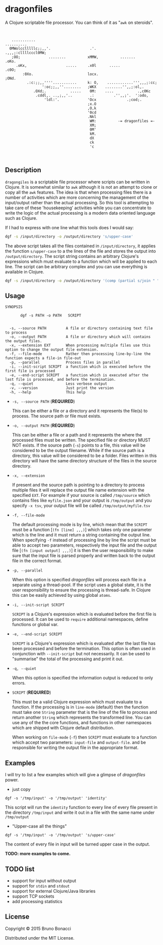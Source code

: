 # dragonfiles

A Clojure scriptable file processor.
You can think of it as "`awk` on steroids". 

```
                                                                                
                                                                                
   ...........                                                     ..........   
  0MWolcclllllc;;,,'.                  .'.                  .,,,;:cllllcccl0MW; 
   ;OO;             ........          xMMW,          .......             .oKo.  
     .oKx,                  .....     .x0l      .....                 .c0O;     
        :0Xo.                         locx.                         ;ONd.       
          .:c:;;,,''''...........     k: O,    ............''',,,;:cc;          
                 ':oc;;,,''........   ;WKX    ........'',,;:ol,.                
             .OXd;.           .....    0M:    ....           .,c0Kc             
              .cddl,. ..,;,,'..        .:         .'',,;'.  ':odo,              
                  'ldl:'.             'Ocx              .;cod;.                 
                                      ;x.O                                      
                                      ,O,k                                      
                                      '0cd                                      
                                      .Nkl                                      
                                       WM:          -= dragonfiles =-                            
                                       XM;                                  
                                       0M'                                      
                                       kM.                                      
                                       dX                                       
                                       ck                                       
                                       'c                                       
                                                                                
                                                                                

```

## Description

`dragongiles` is a scriptable file processor where scripts can be written
in Clojure. It is somewhat similar to `awk` although it is not an attempt
to clone or copy all the `awk` features.
The idea is that when processing files there is a number of activities
which are more concerning the management of the input/output
rather than the actual processing. So this tool is attempting to
take care of these 'housekeeping' activities while you can concentrate
to write the logic of the actual processing is a modern data oriented
language such as Clojure.

If I had to express with one line what this tools does I would say:

```bash
dgf -s /input/directory -o /output/directory 's/upper-case'
```

The above script takes all the files contained in `/input/directory`, it
applies the function `s/upper-case` to a the lines of the file and
stores the output into `/output/directory`.  The script string contains
an arbitrary Clojure's expressions which must evaluate to a function
which will be applied to each line.  The script can be arbitrary complex
and you can use everything is available in Clojure.

```bash
dgf -s /input/directory -o /output/directory '(comp (partial s/join " ")  #(s/split % #"\W+") s/upper-case)'
```

## Usage

```
SYNOPSIS

       dgf -s PATH -o PATH   SCRIPT   


  -s, --source PATH         A file or directory containing text file to process
  -o, --output PATH         A file or directory which will contains the output files.
  -x, --extension EXT       When processing multiple files use this option to change the output file extension.
  -f, --file-mode           Rather then processing line-by-line the function expects a file-in file-out
  -p, --parallel            Process files in parallel
  -i, --init-script SCRIPT  a function which is executed before the first file is processed
  -e, --end-script SCRIPT   a function which is executed after the last file is processed, and before the termination.
  -q, --quiet               Less verbose output
  -v, --version             Just print the version
  -h, --help                This help
```


  * `-s, --source PATH` (**REQUIRED**) 
  
    This can be either a file or a directory and it represents the
    file(s) to process.  The source path or file must exists.
    
  * `-o, --output PATH` (**REQUIRED**)
  
    This can be either a file or a path and it represents the where the
    processed files must be written. The specified file or directory
    MUST NOT exists.  If the source path (`-s`) points to a file, this
    value will be considered to be the output filename. While if the
    source path is a directory, this value will be considered to be a
    folder. Files written in this directory will have the same directory
    structure of the files in the source directory.
    
  * `-x, --extension`
  
    If present and the source path is pointing to a directory to process
    multiple files it will replace the output file name extension with
    the specified `EXT`. For example if your source is called
    `/tmp/source` which contains files like `myfile.json` and your
    output is `/tmp/output` and you specify `-x tsv`, your output file
    will be called `/tmp/output/myfile.tsv`
    
  * `-f, --file-mode`
  
    The default processing mode is by line, which mean that the `SCRIPT`
    must be a function [`(fn [line] ,,,)`] which takes only one
    parameter which is the line and it must return a string containing
    the output line. When specifying `-f` instead of processing line by
    line the script must be able to accept two parameters, respectively
    the input file and the output file [`(fn [input output] ,,,)`] it is
    then the user responsibility to make sure that the input file is
    parsed properly and written back to the output file in the correct
    format.
    
  * `-p, --parallel`
  
    When this option is specified *dragonfiles* will process each file
    in a separate using a thread-pool. If the script uses a global
    state, it is the user responsibility to ensure the processing is
    thread-safe.  In Clojure this can be easily achieved by using global
    `atoms`.
    
  * `-i, --init-script SCRIPT`

    `SCRIPT` is a Clojure's expression which is evaluated before the first
    file is processed. It can be used to `require` additional namespaces,
    define functions or global var.
    
  * `-e, --end-script SCRIPT`

    `SCRIPT` is a Clojure's expression which is evaluated after the last
    file has been processed and before the termination. This option is
    often used in conjunction with `--init-script` but not necessarily.
    It can be used to "summarise" the total of the processing and print
    it out.
    
  * `-q, --quiet`
  
    When this option is specified the information output is reduced
    to only errors.


  * `SCRIPT` (**REQUIRED**)
  
    This must be a valid Clojure expression which must evaluate to a
    function. If the processing is in `line-mode` (default) then the
    function must take one `String` parameter that is the line of the
    file to process and return another `String` which represents the
    transformed line. You can use any of the the core functions, and
    functions in other namespaces which are shipped with Clojure default
    distribution.
    
    When working on `file-mode` (`-f`) then `SCRIPT` must evaluate to a
    function which accept two parameters: `input-file` and
    `output-file`.  and be responsible for writing the output file in
    the appropriate format.
    
    
## Examples

I will try to list a few examples which will give a glimpse of
*dragonfiles* power.

  * just copy
  
  `dgf -s '/tmp/input' -o '/tmp/output' 'identity'`
  
  This script will run the `identity` function to every line of every
  file present in the directory `/tmp/input` and write it out in a file
  with the same name under `/tmp/output`
  
  
  * "Upper-case all the things"
  
  `dgf -s '/tmp/input' -o '/tmp/output' 's/upper-case'`
  
  The content of every file in input will be turned upper case in the output.
  
**TODO: more examples to come.**

## TODO list

  * support for input without output
  * support for `stdin` and `stdout`
  * support for external Clojure/Java libraries
  * support TCP sockets
  * add processing statistics

## License

Copyright © 2015 Bruno Bonacci

Distributed under the MIT License.
